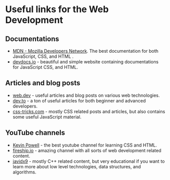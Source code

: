 # Useful links for the Web Development

## Documentations

- [MDN - Mozilla Developers Network][1]. The best documentation for both JavaScript, CSS, and
  HTML .
- [devdocs.io][2] - beautiful and simple website containing documentations for JavaScript
  CSS, and HTML.

## Articles and blog posts

- [web.dev][3] - useful articles and blog posts on various web technologies.
- [dev.to][4] - a ton of useful articles for both beginner and advanced developers.
- [css-tricks.com][5] - mostly CSS related posts and articles, but also contains some useful
  JavaScript material.

## YouTube channels

- [Kevin Powell][6] - the best youtube channel for learning CSS and HTML.
- [fireship.io][7] - amazing channel with all sorts of web development related content.
- [javidx9][8] - mostly C++ related content, but very educational if you want to learn more
  about low level technologies, data structures, and algorithms.

[1]: https://developer.mozilla.org/en-US/
[2]: https://devdocs.io/javascript/
[3]: https://web.dev/learn/
[4]: https://dev.to/
[5]: https://css-tricks.com/
[6]: https://www.youtube.com/channel/UCJZv4d5rbIKd4QHMPkcABCw
[7]: https://www.youtube.com/channel/UCsBjURrPoezykLs9EqgamOA
[8]: https://www.youtube.com/c/javidx9/playlists
